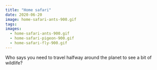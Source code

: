 ```yaml
---
title: "Home safari"
date: 2020-06-20
image: home-safari-ants-900.gif
tags:
images:
  - home-safari-ants-900.gif
  - home-safari-pigeon-900.gif
  - home-safari-fly-900.gif
---
```


Who says you need to travel halfway around the planet to see a bit of wildlife?
